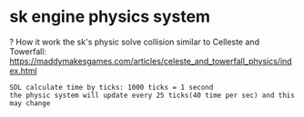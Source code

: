 # sk engine physics system
? How it work
    the sk's physic solve collision similar to Celleste and Towerfall:
    https://maddymakesgames.com/articles/celeste_and_towerfall_physics/index.html

    

    SDL calculate time by ticks: 1000 ticks = 1 second
    the physic system will update every 25 ticks(40 time per sec) and this may change
    